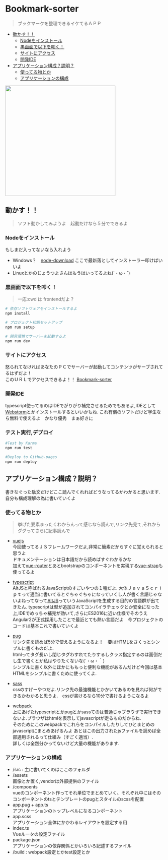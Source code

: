 # Bookmark-sorter
> ブックマークを整理できるイケてるＡＰＰ

<!-- START doctoc generated TOC please keep comment here to allow auto update -->
<!-- DON'T EDIT THIS SECTION, INSTEAD RE-RUN doctoc TO UPDATE -->


- [動かす！！](#%E5%8B%95%E3%81%8B%E3%81%99%EF%BC%81%EF%BC%81)
  - [Nodeをインストール](#node%E3%82%92%E3%82%A4%E3%83%B3%E3%82%B9%E3%83%88%E3%83%BC%E3%83%AB)
  - [黒画面で以下を叩く！](#%E9%BB%92%E7%94%BB%E9%9D%A2%E3%81%A7%E4%BB%A5%E4%B8%8B%E3%82%92%E5%8F%A9%E3%81%8F%EF%BC%81)
  - [サイトにアクセス](#%E3%82%B5%E3%82%A4%E3%83%88%E3%81%AB%E3%82%A2%E3%82%AF%E3%82%BB%E3%82%B9)
  - [開発IDE](#%E9%96%8B%E7%99%BAide)
- [アプリケーション構成？説明？](#%E3%82%A2%E3%83%97%E3%83%AA%E3%82%B1%E3%83%BC%E3%82%B7%E3%83%A7%E3%83%B3%E6%A7%8B%E6%88%90%EF%BC%9F%E8%AA%AC%E6%98%8E%EF%BC%9F)
  - [使ってる物とか](#%E4%BD%BF%E3%81%A3%E3%81%A6%E3%82%8B%E7%89%A9%E3%81%A8%E3%81%8B)
  - [アプリケーションの構成](#%E3%82%A2%E3%83%97%E3%83%AA%E3%82%B1%E3%83%BC%E3%82%B7%E3%83%A7%E3%83%B3%E3%81%AE%E6%A7%8B%E6%88%90)

<!-- END doctoc generated TOC please keep comment here to allow auto update -->

<img src="http://bookandsons.com/wp/wp-content/uploads/2015/08/bookmark3.jpg" height=350px></img>



## 動かす！！
> ソフト動かしてみようよ　起動だけなら５分でできるよ

### Nodeをインストール  
もしまだ入ってないなら入れよう  
 * Windows？　[node-download](https://nodejs.org/en/) ここで最新落としてインストーラー叩けばいいよ  
 * Linuxとかのじょうつよさんはもうはいってるよね(´・ω・`)

### 黒画面で以下を叩く！
> 一応:cwd は frontendだよ？

``` bash
# 依存ソフトウェアをインストールするよ
npm install

# プロジェクト初期セットアップ
npm run setup

# 開発環境でサーバーを起動するよ
npm run dev
```

### サイトにアクセス  
怒られてなければあなたのＰＣでサーバーが起動してコンテンツがサーブされてるはずだよ！  
このＵＲＬでアクセスできるよ！！
[Bookmark-sorter](http://localhost:8080/)

### 開発IDE
typescript使ってるのはIDEでがりがり補完させるためでもあるよ,IDEとして[Webstorm](https://www.jetbrains.com/webstorm/)とかインストールするといいかもね. これ有償のソフトだけど学生なら無料で使えるよ　かなり優秀　まぁ好きに


### テスト実行,デプロイ
```bash
#Test by Karma
npm run test

#Deploy to Github-pages
npm run deploy
```


## アプリケーション構成？説明？
書きなぐった駄文だけどここ読んでくれればどうなってるかわかると思います.  
自分も構成理解の為に書いていくよ

### 使ってる物とか
> 挙げた要素まったくわからんって感じなら読んで,リンク先見て,それからググってさらに記事読んで

* [vuejs](https://jp.vuejs.org/)   
今回使ってるＪＳフレームワークだよ,非常に簡素だからすぐに覚えられると思うよ  
ドキュメンテーションは日本語だから読めばすぐわかるかな  
加えて[vue-router](http://router.vuejs.org/ja/index.html)とあとbootstrapのコンポーネントを実現する[vue-strap](https://yuche.github.io/vue-strap/)も使ってるよ

* [typescript](https://www.typescriptlang.org/)  
AltJSと呼ばれるJavaScriptのすごいやつの１種だよ. 大体ＪａｖａＳｃｒｉｐｔって適当に書いてるとぐちゃぐちゃになっていくし人が書く言語じゃないよねってなって[AltJS](http://sterfield.co.jp/designer/javascript%E3%81%AE%E4%BB%A3%E6%9B%BF%E8%A8%80%E8%AA%9E%E3%81%A8%E3%81%AA%E3%82%8Baltjs%E3%81%AE%E4%BB%A3%E8%A1%A85%E3%81%A4/)っていうJavaScriptを生成する目的の言語群が出てきたん. typescriptは型が追加されてコンパイラチェックとか安全になった上,IDEでめっちゃ補完が効いて,さらにES2016に近い仕様でそのうえAngular2が正式採用したことで最近とても熱い言語だよ　今プロジェクトのコードは基本これで書いていくよ

* [pug](http://blog.mismithportfolio.com/web/20160117jadebeginner)  
リンク先を読めば5分で使えるようになるよ！　要はHTMLをさくっとシンプルに書くものだよ.  
htmlってタグ長いし閉じタグわすれてたりするしクラス指定するのは面倒だし生で書くとか私はやりたくないな(´・ω・｀)  
シンプルに書く以外にほかにももっと便利な機能があるんだけど今回は基本HTMLをシンプルに書くために使ってくよ.

* [sass](http://qiita.com/ritukiii/items/67b3c50002b48c6186d6)  
cssのすげーやつだよ.リンク先の最強機能とかかいてあるのを見れば何ができるかわかると思うよ.　cssが書けるなら10分で書けるようになるよ

* [webpack](http://qiita.com/yosisa/items/61cfd3ede598e194813b)  
上にあげたtypescriptとかpugとかsassてのは普通じゃブラウザで実行できないよ.ブラウザはhtmlを表示してjavascriptが走るものだからね.  
そのためにこのwebpackでこれらをコンパイルしたりしてひとまとめのjavascriptにまとめあげるんよ あとはこの出力されたjsファイルを読めば全部適用されるって仕組み（すごく適当）.  
詳しくは全然分かってないけど大量の機能があります.


### アプリケーションの構成
* /src : 主に書いてくのはここのフォルダ
 * /assets  
 画像とか置く,vendorは外部提供のファイル
 * /compoents  
 vueのコンポーネント作ってそれ単位でまとめていく、それぞれ中にはそのコンポーネントのtsとテンプレートのpugとスタイルのscssを配置
 * app.pug + app.ts  
 アプリケーションのトップレベルになるコンポーネント
 * app.scss  
 アプリケーション全体にかかわるレイアウトを設定する用
 * index.ts  
 Vueルータの設定ファイル
* package.json  
 アプリケーションの依存関係とかいろいろ記述するファイル
* /build : webpack設定とかtest設定とか
